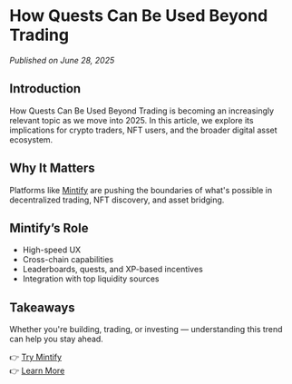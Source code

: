 # How Quests Can Be Used Beyond Trading

*Published on June 28, 2025*

## Introduction

How Quests Can Be Used Beyond Trading is becoming an increasingly relevant topic as we move into 2025. In this article, we explore its implications for crypto traders, NFT users, and the broader digital asset ecosystem.

## Why It Matters

Platforms like [Mintify](https://mintify.com) are pushing the boundaries of what's possible in decentralized trading, NFT discovery, and asset bridging.

## Mintify’s Role

- High-speed UX
- Cross-chain capabilities
- Leaderboards, quests, and XP-based incentives
- Integration with top liquidity sources

## Takeaways

Whether you're building, trading, or investing — understanding this trend can help you stay ahead.

👉 [Try Mintify](https://app.mintify.com)  
👉 [Learn More](https://mintify.com)